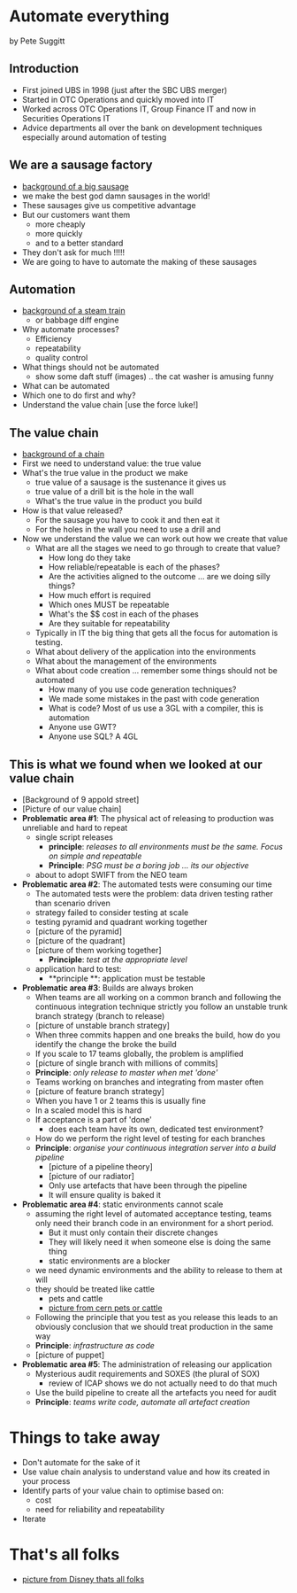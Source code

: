 # Automate everything
by Pete Suggitt


## Introduction
* First joined UBS in 1998 (just after the SBC UBS merger)
* Started in OTC Operations and quickly moved into IT
* Worked across OTC Operations IT, Group Finance IT and now in Securities Operations IT
* Advice departments all over the bank on development techniques especially around automation of testing

## We are a sausage factory
* [background of a big sausage](http://static.guim.co.uk/sys-images/Guardian/About/General/2011/9/12/1315836441131/a-sausage-on-a-fork-005.jpg)
* we make the best god damn sausages in the world!
* These sausages give us competitive advantage
* But our customers want them
    * more cheaply
    * more quickly
    * and to a better standard
* They don't ask for much !!!!!
* We are going to have to automate the making of these sausages

## Automation
* [background of a steam train](http://www.luminous-landscape.com/articleImages/Harold_Ross_/The_Rocket_Train.jpg)
    * or babbage diff engine
* Why automate processes?
    * Efficiency
    * repeatability
    * quality control
* What things should not be automated
    * show some daft stuff (images) .. the cat washer is amusing funny
* What can be automated
* Which one to do first and why?
* Understand the value chain [use the force luke!]

## The value chain
* [background of a chain]()
* First we need to understand value: the true value
* What's the true value in the product we make
    * true value of a sausage is the sustenance it gives us
    * true value of a drill bit is the hole in the wall
    * What's the true value in the product you build
* How is that value released?
    * For the sausage you have to cook it and then eat it
    * For the holes in the wall you need to use a drill and 
* Now we understand the value we can work out how we create that value
    * What are all the stages we need to go through to create that value?
        * How long do they take
        * How reliable/repeatable is each of the phases?
        * Are the activities aligned to the outcome … are we doing silly things?
        * How much effort is required
        * Which ones MUST be repeatable
        * What's the $$ cost in each of the phases
        * Are they suitable for repeatability
    * Typically in IT the big thing that gets all the focus for automation is testing.
    * What about delivery of the application into the environments
    * What about the management of the environments
    * What about code creation … remember some things should not be automated
        * How many of you use code generation techniques?
        * We made some mistakes in the past with code generation
        * What is code?  Most of us use a 3GL with a compiler, this is automation
        * Anyone use GWT?
        * Anyone use SQL?  A 4GL

## This is what we found when we looked at our value chain
* [Background of 9 appold street]
* [Picture of our value chain]
* __Problematic area #1__: The physical act of releasing to production was      unreliable and hard to repeat
    * single script releases
        * **principle**: *releases to all environments must be the same.  Focus on simple and repeatable*
        * **Principle**: *PSG must be a boring job … its our objective*
    * about to adopt SWIFT from the NEO team
* __Problematic area #2__: The automated tests were consuming our time
    * The automated tests were the problem: data driven testing rather than         scenario driven
    * strategy failed to consider testing at scale
    * testing pyramid and quadrant working together
    * [picture of the pyramid]
    * [picture of the quadrant]
    * [picture of them working together]
        * **Principle**: *test at the appropriate level*
    * application hard to test:
        * **principle **: application must be testable
* __Problematic area #3__: Builds are always broken
    * When teams are all working on a common branch and following the continuous integration technique strictly you follow an unstable trunk branch strategy (branch to release)
    * [picture of unstable branch strategy]
    * When three commits happen and one breaks the build, how do you identify the change the broke the build
    * If you scale to 17 teams globally, the problem is amplified
    * [picture of single branch with millions of commits]
    * **Principle**: *only release to master when met 'done'*
    * Teams working on branches and integrating from master often
    * [picture of feature branch strategy]
    * When you have 1 or 2 teams this is usually fine
    * In a scaled model this is hard
    * If acceptance is a part of 'done'
        * does each team have its own, dedicated test environment?
    * How do we perform the right level of testing for each branches
    * **Principle**: *organise your continuous integration server into a build pipeline*
        * [picture of a pipeline theory]
        * [picture of our radiator]
        * Only use artefacts that have been through the pipeline
        * It will ensure quality is baked it
* __Problematic area #4__: static environments cannot scale
    * assuming the right level of automated acceptance testing, teams only need their branch code in an environment for a short period.
        * But it must only contain their discrete changes
        * They will likely need it when someone else is doing the same thing
        * static environments are a blocker
    * we need dynamic environments and the ability to release to them at will
    * they should be treated like cattle
        * pets and cattle
        * [picture from cern pets or cattle](http://regmedia.co.uk/2013/03/18/servers_pets_or_cattle.jpg)
    * Following the principle that you test as you release this leads to an obviously conclusion that we should treat production in the same way
    * __Principle__: _infrastructure as code_
    * [picture of puppet]
* __Problematic area #5__: The administration of releasing our application
    * Mysterious audit requirements and SOXES (the plural of SOX)
        * review of ICAP shows we do not actually need to do that much
    * Use the build pipeline to create all the artefacts you need for audit
    * __Principle__: _teams write code, automate all artefact creation_

# Things to take away
* Don't automate for the sake of it
* Use value chain analysis to understand value and how its created in your process
* Identify parts of your value chain to optimise based on:
    * cost
    * need for reliability and repeatability
* Iterate

# That's all folks
* [picture from Disney thats all folks](http://3.bp.blogspot.com/-ypYVcbNkatk/UuhoC-qtZ5I/AAAAAAAAANY/LxANurZ_rAA/s1600/the-end.jpg)

